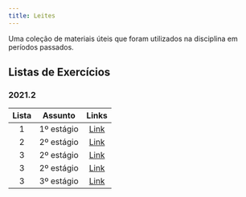 ```yaml
---
title: Leites
---
```


Uma coleção de materiais úteis que foram utilizados na disciplina em períodos passados.


## Listas de Exercícios

### 2021.2
**Lista** | **Assunto** | **Links**  |
:---: | :---: | :---: |
1 | 1º estágio | [Link](https://docs.google.com/document/d/1kp_IDyNWIYHuj6jOKZ9A7Ac5RanO3IE8gl0RONV6Umo/edit?usp=sharing) |
2 | 2º estágio | [Link](https://docs.google.com/document/d/1UIgHYQUbMggQ8J066jQ3PgjFoKdnvLD7oaDBAHXA1D4/edit?usp=sharing) |
3 | 2º estágio | [Link](https://docs.google.com/document/d/1y4N6FqGw8hvS1C5I19tB2HrEOgRhmzbi/edit?usp=sharing&ouid=116062650007220212102&rtpof=true&sd=true) |
3 | 2º estágio | [Link](https://docs.google.com/document/d/1fk0-0H0AcGSyaLfKkfOUwkdpT47OM_q8zELh7JZzOWI/edit?usp=sharing) |
3 | 3º estágio | [Link](https://docs.google.com/document/d/1mZtzWsC0QIb0qIHf91F0hFOCQnbv_P276UdeC1BCrds/edit?usp=sharing) |

